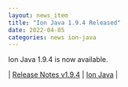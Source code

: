 ```yaml
---
layout: news_item
title: "Ion Java 1.9.4 Released"
date: 2022-04-05
categories: news ion-java
---
```


Ion Java 1.9.4 is now available.

| [Release Notes v1.9.4](https://github.com/amzn/ion-java/releases/tag/v1.9.4) | [Ion Java](https://github.com/amzn/ion-java) |

